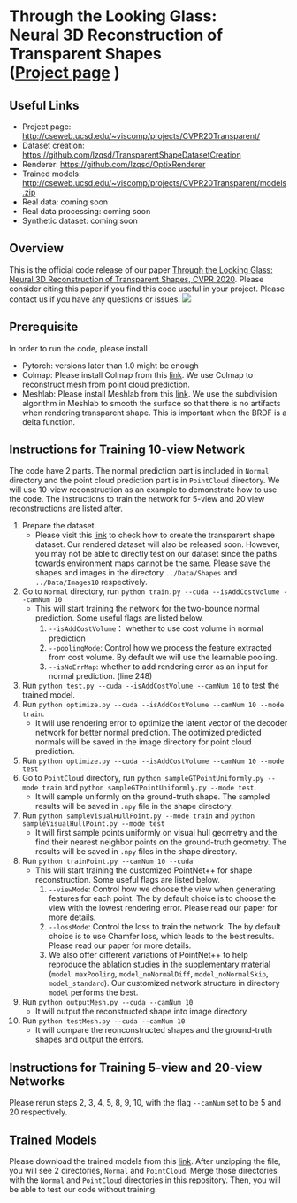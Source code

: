 # Through the Looking Glass: <br> Neural 3D Reconstruction of Transparent Shapes <br> ([Project page](http://cseweb.ucsd.edu/~viscomp/projects/CVPR20Transparent/) )

## Useful Links
* Project page: http://cseweb.ucsd.edu/~viscomp/projects/CVPR20Transparent/
* Dataset creation: https://github.com/lzqsd/TransparentShapeDatasetCreation
* Renderer: https://github.com/lzqsd/OptixRenderer
* Trained models: http://cseweb.ucsd.edu/~viscomp/projects/CVPR20Transparent/models.zip
* Real data: coming soon
* Real data processing: coming soon
* Synthetic dataset: coming soon

## Overview
This is the official code release of our paper [Through the Looking Glass: Neural 3D Reconstruction of Transparent Shapes, CVPR 2020](https://arxiv.org/abs/2004.10904). Please consider citing this paper if you find this code useful in your project. Please contact us if you have any questions or issues. 
![](http://cseweb.ucsd.edu/~viscomp/projects/CVPR20Transparent/github/TransShape.gif)

## Prerequisite
In order to run the code, please install
* Pytorch: versions later than 1.0 might be enough
* Colmap: Please install Colmap from this [link](https://colmap.github.io/). We use Colmap to reconstruct mesh from point cloud prediction. 
* Meshlab: Please install Meshlab from this [link](https://www.meshlab.net/). We use the subdivision algorithm in Meshlab to smooth the surface so that there is no artifacts when rendering transparent shape. This is important when the BRDF is a delta function. 

## Instructions for Training 10-view Network
The code have 2 parts. The normal prediction part is included in `Normal` directory and the point cloud prediction part is in `PointCloud` directory. We will use 10-view reconstruction as an example to demonstrate how to use the code. The instructions to train the network for 5-view and 20 view reconstructions are listed after.
1. Prepare the dataset.
    * Please visit this [link](https://github.com/lzqsd/TransparentShapeDatasetCreation) to check how to create the transparent shape dataset. Our rendered dataset will also be released soon. However, you may not be able to directly test on our dataset since the paths towards environment maps cannot be the same. Please save the shapes and images in the directory `../Data/Shapes` and `../Data/Images10` respectively.
2. Go to `Normal` directory, run `python train.py --cuda --isAddCostVolume --camNum 10`
   * This will start training the network for the two-bounce normal prediction. Some useful flags are listed below.
      1. `--isAddCostVolume`： whether to use cost volume in normal prediction
      2. `--poolingMode`: Control how we process the feature extracted from cost volume. By default we will use the learnable pooling. 
      3. `--isNoErrMap`: whether to add rendering error as an input for normal prediction. (line 248)
3. Run `python test.py --cuda --isAddCostVolume --camNum 10` to test the trained model. 
4. Run `python optimize.py --cuda --isAddCostVolume --camNum 10 --mode train`.
   * It will use rendering error to optimize the latent vector of the decoder network for better normal prediction. The optimized predicted normals will be saved in the image directory for point cloud prediction. 
5. Run `python optimize.py --cuda --isAddCostVolume --camNum 10 --mode test`
6. Go to `PointCloud` directory, run `python sampleGTPointUniformly.py --mode train` and `python sampleGTPointUniformly.py --mode test`.
   * It will sample uniformly on the ground-truth shape. The sampled results will be saved in `.npy` file in the shape directory. 
7. Run `python sampleVisualHullPoint.py --mode train` and `python sampleVisualHullPoint.py --mode test`
   * It will first sample points uniformly on visual hull geometry and the find their nearest neighbor points on the ground-truth geometry. The results will be saved in `.npy` files in the shape directory. 
8. Run `python trainPoint.py --camNum 10 --cuda`
   * This will start training the customized PointNet++ for shape reconstruction. Some useful flags are listed below.
      1. `--viewMode`: Control how we choose the view when generating features for each point. The by default choice is to choose the view with the lowest rendering error. Please read our paper for more details.
      2. `--lossMode`: Control the loss to train the network. The by default choice is to use Chamfer loss, which leads to the best results. Please read our paper for more details. 
      3. We also offer different variations of PointNet++ to help reproduce the ablation studies in the supplementary material (`model maxPooling`, `model_noNormalDiff`, `model_noNormalSkip`, `model_standard`). Our customized network structure in directory `model` performs the best. 
9. Run `python outputMesh.py --cuda --camNum 10`
   * It will output the reconstructed shape into image directory
10. Run `python testMesh.py --cuda --camNum 10`
    * It will compare the reonconstructed shapes and the ground-truth shapes and output the errors.


## Instructions for Training 5-view and 20-view Networks
Please rerun steps 2, 3, 4, 5, 8, 9, 10, with the flag `--camNum` set to be 5 and 20 respectively. 

## Trained Models
Please download the trained models from this [link](http://cseweb.ucsd.edu/~viscomp/projects/CVPR20Transparent/models.zip). After unzipping the file, you will see 2 directories, `Normal` and `PointCloud`. Merge those directories with the `Normal` and `PointCloud` directories in this repository. Then, you will be able to test our code without training.  
